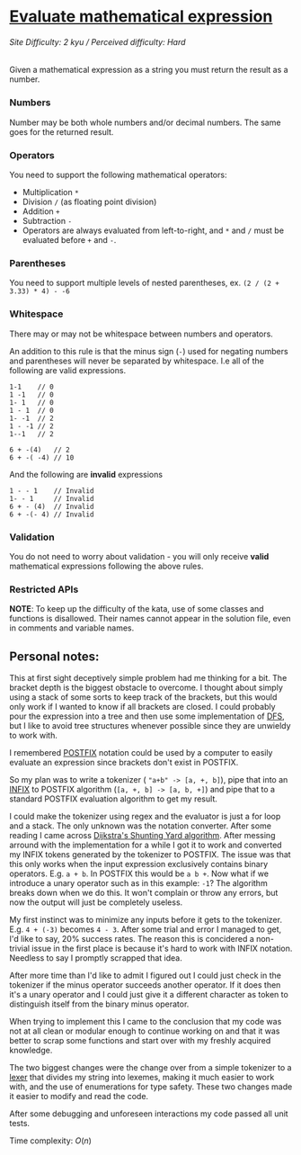 # [Evaluate mathematical expression](https://www.codewars.com/kata/52a78825cdfc2cfc87000005/java)
###### Site Difficulty: 2 kyu / Perceived difficulty: Hard
Given a mathematical expression as a string you must return the result as a number.
### Numbers
Number may be both whole numbers and/or decimal numbers. The same goes for the returned result.

### Operators
You need to support the following mathematical operators:

- Multiplication ```*```
- Division ```/``` (as floating point division)
- Addition ```+```
- Subtraction ```-```
- Operators are always evaluated from left-to-right, and ```*``` and ```/``` must be evaluated before ```+``` and ```-```.

### Parentheses
You need to support multiple levels of nested parentheses, ex. ```(2 / (2 + 3.33) * 4) - -6```

### Whitespace
There may or may not be whitespace between numbers and operators.

An addition to this rule is that the minus sign (```-```) used for negating numbers and parentheses will never be separated by whitespace. I.e all of the following are valid expressions.
```
1-1    // 0
1 -1   // 0
1- 1   // 0
1 - 1  // 0
1- -1  // 2
1 - -1 // 2
1--1   // 2

6 + -(4)   // 2
6 + -( -4) // 10
```
And the following are **invalid** expressions
```
1 - - 1    // Invalid
1- - 1     // Invalid
6 + - (4)  // Invalid
6 + -(- 4) // Invalid
```
### Validation
You do not need to worry about validation - you will only receive **valid** mathematical expressions following the above rules.

### Restricted APIs
**NOTE**: To keep up the difficulty of the kata, use of some classes and functions is disallowed. Their names cannot appear in the solution file, even in comments and variable names.
## Personal notes:
This at first sight deceptively simple problem had me thinking for a bit. The bracket depth is the biggest obstacle to overcome. I thought about simply using a stack of some sorts to keep track of the brackets, but this would only work if I wanted to know if all brackets are closed. I could probably pour the expression into a tree and then use some implementation of [DFS](https://en.wikipedia.org/wiki/Depth-first_search), but I like to avoid tree structures whenever possible since they are unwieldy to work with.

I remembered [POSTFIX](https://en.wikipedia.org/wiki/Reverse_Polish_notation) notation could be used by a computer to easily evaluate an expression since brackets don't exist in POSTFIX.

So my plan was to write a tokenizer ( ```"a+b" -> [a, +, b]```), pipe that into an [INFIX](https://en.wikipedia.org/wiki/Infix_notation) to POSTFIX algorithm (```[a, +, b] -> [a, b, +]```) and pipe that to a standard POSTFIX evaluation algorithm to get my result.

I could make the tokenizer using regex and the evaluator is just a for loop and a stack. The only unknown was the notation converter. After some reading I came across [Dijkstra's Shunting Yard algorithm](https://en.wikipedia.org/wiki/Shunting_yard_algorithm). After messing arround with the implementation for a while I got it to work and converted my INFIX tokens generated by the tokenizer to POSTFIX.
The issue was that this only works when the input expression exclusively contains binary operators. E.g. ```a + b```. 
In POSTFIX this would be ```a b +```. Now what if we introduce a unary operator such as in this example: ```-1```? The algorithm breaks down when we do this. It won't complain or throw any errors, but now the output will just be completely useless.

My first instinct was to minimize any inputs before it gets to the tokenizer. E.g. ```4 + (-3)``` becomes ```4 - 3```. After some trial and error I managed to get, I'd like to say, 20% success rates. The reason this is concidered a non-trivial issue in the first place is because it's hard to work with INFIX notation. Needless to say I promptly scrapped that idea.

After more time than I'd like to admit I figured out I could just check in the tokenizer if the minus operator succeeds another operator. If it does then it's a unary operator and I could just give it a different character as token to distinguish itself from the binary minus operator.

When trying to implement this I came to the conclusion that my code was not at all clean or modular enough to continue working on and that it was better to scrap some functions and start over with my freshly acquired knowledge.

The two biggest changes were the change over from a simple tokenizer to a [lexer](https://en.wikipedia.org/wiki/Lexical_analysis) that divides my string into lexemes, making it much easier to work with, and the use of enumerations for type safety. These two changes made it easier to modify and read the code.

After some debugging and unforeseen interactions my code passed all unit tests. 

Time complexity: $O(n)$

